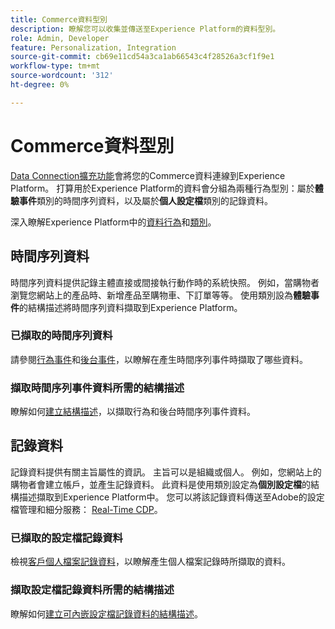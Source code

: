 ```yaml
---
title: Commerce資料型別
description: 瞭解您可以收集並傳送至Experience Platform的資料型別。
role: Admin, Developer
feature: Personalization, Integration
source-git-commit: cb69e11cd54a3ca1ab66543c4f28526a3cf1f9e1
workflow-type: tm+mt
source-wordcount: '312'
ht-degree: 0%

---
```


# Commerce資料型別

[Data Connection擴充功能](overview.md)會將您的Commerce資料連線到Experience Platform。 打算用於Experience Platform的資料會分組為兩種行為型別：屬於&#x200B;**體驗事件**&#x200B;類別的時間序列資料，以及屬於&#x200B;**個人設定檔**&#x200B;類別的記錄資料。

深入瞭解Experience Platform中的[資料行為](https://experienceleague.adobe.com/docs/experience-platform/xdm/schema/composition.html?lang=zh-Hant#data-behaviors)和[類別](https://experienceleague.adobe.com/docs/experience-platform/xdm/schema/composition.html?lang=zh-Hant#class)。

## 時間序列資料

時間序列資料提供記錄主體直接或間接執行動作時的系統快照。 例如，當購物者瀏覽您網站上的產品時、新增產品至購物車、下訂單等等。 使用類別設為&#x200B;**體驗事件**&#x200B;的結構描述將時間序列資料擷取到Experience Platform。

### 已擷取的時間序列資料

請參閱[行為事件](events.md)和[後台事件](events-backoffice.md)，以瞭解在產生時間序列事件時擷取了哪些資料。

### 擷取時間序列事件資料所需的結構描述

瞭解如何[建立結構描述](update-xdm.md)，以擷取行為和後台時間序列事件資料。

## 記錄資料

記錄資料提供有關主旨屬性的資訊。 主旨可以是組織或個人。 例如，您網站上的購物者會建立帳戶，並產生記錄資料。 此資料是使用類別設定為&#x200B;**個別設定檔**&#x200B;的結構描述擷取到Experience Platform中。 您可以將該記錄資料傳送至Adobe的設定檔管理和細分服務： [Real-Time CDP](https://experienceleague.adobe.com/docs/experience-platform/rtcdp/intro/rtcdp-intro/overview.html?lang=zh-Hant)。

### 已擷取的設定檔記錄資料

檢視[客戶個人檔案記錄資料](events-profilerecord.md)，以瞭解產生個人檔案記錄時所擷取的資料。

### 擷取設定檔記錄資料所需的結構描述

瞭解如何[建立可內嵌設定檔記錄資料的結構描述](profile-data.md)。
